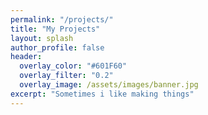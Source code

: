 ```yaml
---
permalink: "/projects/"
title: "My Projects"
layout: splash
author_profile: false
header:
  overlay_color: "#601F60"
  overlay_filter: "0.2"
  overlay_image: /assets/images/banner.jpg
excerpt: "Sometimes i like making things"
---
```

